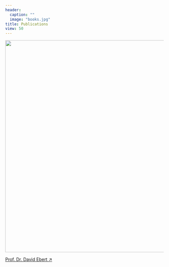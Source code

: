 ```yaml
---
header:
  caption: ""
  image: "books.jpg"
title: Publications
view: 50
---
```


<img src="/en/publication/_index_files/figure-html/unnamed-chunk-1-1.png" width="672" style="display: block; margin: auto auto auto 0;" />

[Prof. Dr. David Ebert ↗](en/ebert)
